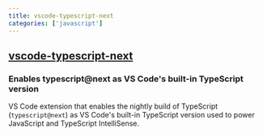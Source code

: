 ```yaml
---
title: vscode-typescript-next
categories: ['javascript']
---
```

## [vscode-typescript-next](https://github.com/microsoft/vscode-typescript-next)

### Enables typescript@next as VS Code's built-in TypeScript version


VS Code extension that enables the nightly build of TypeScript (`typescript@next`) as VS Code's built-in TypeScript version used to power JavaScript and TypeScript IntelliSense.
